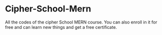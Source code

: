# Cipher-School-Mern
All the codes of the cipher School MERN course. You can also enroll in it for free and can learn new things and get a free certificate. 
